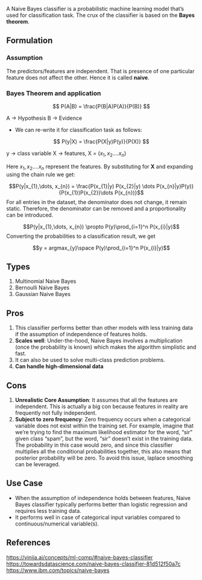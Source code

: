 A Naive Bayes classifier is a probabilistic machine learning model that’s used for classification task. The crux of the classifier is based on the **Bayes theorem**. 

## Formulation

### Assumption
The predictors/features are independent. That is presence of one particular feature does not affect the other. Hence it is called **naive**.

### Bayes Theorem and application

$$ P(A|B) = \frac{P(B|A)P(A)}{P(B)} $$

A → Hypothesis
B → Evidence

- We can re-write it for classification task as follows:

$$ P(y|X) = \frac{P(X|y)P(y)}{P(X)} $$

y → class variable
X → features, X = $(x_1,x_2….x_n)$ 

Here $x_1,x_2….x_n$ represent the features. By substituting for **X** and expanding using the chain rule we get:

$$P(y|x_{1},\dots, x_{n}) = \frac{P(x_{1}|y) P(x_{2}|y) \dots P(x_{n}|y)P(y)}{P(x_{1})P(x_{2})\dots P(x_{n})}$$
For all entries in the dataset, the denominator does not change, it remain static. Therefore, the denominator can be removed and a proportionality can be introduced.

$$P(y|x_{1},\dots, x_{n}) \propto P(y)\prod_{i=1}^n P(x_{i}|y)$$
Converting the probabilities to a classification result, we get

$$y = argmax_{y}\space P(y)\prod_{i=1}^n P(x_{i}|y)$$
## Types
1. Multinomial Naive Bayes
2. Bernoulli Naive Bayes
3. Gaussian Naive Bayes
## Pros
1. This classifier performs better than other models with less training data if the assumption of independence of features holds.
2. **Scales well**: Under-the-hood, Naive Bayes involves a multiplication (once the probability is known) which makes the algorithm simplistic and fast.
3.  It can also be used to solve multi-class prediction problems.
4. **Can handle high-dimensional data**

## Cons
1. **Unrealistic Core Assumption**: It assumes that all the features are independent. This is actually a big con because features in reality are frequently not fully independent.
2. **Subject to zero frequency**: Zero frequency occurs when a categorical variable does not exist within the training set. For example, imagine that we’re trying to find the maximum likelihood estimator for the word, “sir” given class “spam”, but the word, “sir” doesn’t exist in the training data. The probability in this case would zero, and since this classifier multiplies all the conditional probabilities together, this also means that posterior probability will be zero. To avoid this issue, laplace smoothing can be leveraged.

## Use Case
- When the assumption of independence holds between features, Naive Bayes classifier typically performs better than logistic regression and requires less training data.
- It performs well in case of categorical input variables compared to continuous/numerical variable(s).


## References
https://vinija.ai/concepts/ml-comp/#naive-bayes-classifier
https://towardsdatascience.com/naive-bayes-classifier-81d512f50a7c
https://www.ibm.com/topics/naive-bayes

